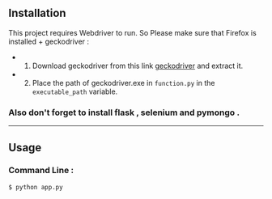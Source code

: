 ## Installation

This project requires Webdriver to run. So Please make sure that Firefox is installed + geckodriver :
- 1) Download  geckodriver from this link [geckodriver](https://github.com/mozilla/geckodriver/releases) and extract it.
- 2) Place the path of geckodriver.exe in `function.py` in the `executable_path` variable.

### Also don't forget to install flask , selenium and pymongo .


<hr>

## Usage

### Command Line : 

```
$ python app.py
```

